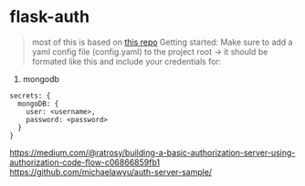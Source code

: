 # flask-auth

> most of this is based on [this repo](https://github.com/lepture/flask-oauthlib)
Getting started:
Make sure to add a yaml config file (config.yaml) to the project root
-> it should be formated like this and include your credentials for:
1. mongodb

```
secrets: {
  mongoDB: {
    user: <username>,
    password: <password>
  } 
}
```

https://medium.com/@ratrosy/building-a-basic-authorization-server-using-authorization-code-flow-c06866859fb1
https://github.com/michaelawyu/auth-server-sample/